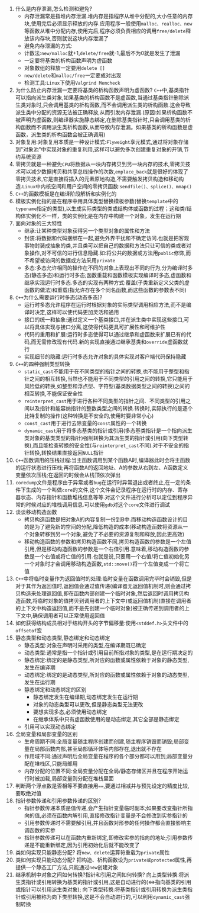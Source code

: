 1. 什么是内存泄漏,怎么检测和避免?
   * 内存泄漏常是指堆内存泄漏.堆内存是指程序从堆中分配的,大小任意的内存块,使用完后必须显示释放的内存.应用程序一般使用`malloc、realloc、new`等函数从堆中分配内存,使用完后,程序必须负责相应的调用`free/delete`释放该内存块,否则就说这块内存泄漏了
   * 避免内存泄漏的方式:
    - 计数法:`new/malloc`就+1,`delete/free`就-1,最后不为0就是发生了泄漏
    - 一定要将基类的析构函数声明为虚函数
    - 对象数组的释放一定要用`delete []`
    - `new/delete`和`malloc/free`一定要成对出现
   * 检测工具:`Linux`下使用`Valgrind Memcheck`  
2. 为什么防止内存泄漏一定要将基类的析构函数声明为虚函数?
    `C++`中,基类指针可以指向派生类对象,如果基类的析构函数不是虚函数,当通过基类指针删除派生类对象时,只会调用基类的析构函数,而不会调用派生类的析构函数.这会导致派生类中分配的资源无法被正确释放,从而引发内存泄漏.(原因:如果析构函数不被声明为虚函数,则编译器实施静态绑定,在删除基类指针时,只会调用基类的析构函数而不调用派生类析构函数,从而导致内存泄漏。如果基类的析构函数是虚函数，派生类的析构函数会被正确调用)
3. 对象复用:对象复用本质是一种设计模式:`Flyweight`享元模式,通过将对象存储到"对象池"中实现对象的重复利用,这样可以避免多次创建重复对象的开销,节约系统资源
4. 零拷贝就是一种避免`CPU`将数据从一块内存拷贝到另一块内存的技术,零拷贝技术可以减少数据拷贝和共享总线操作的次数,`emplace_back`就是很好的体现了零拷贝技术,它是直接将插入的元素原地构造,不需要触发拷贝构造和移动构造.`Linux`中内核空间和用户空间的零拷贝函数:`sendfile()、splice()、mmap()`
5. `C++`的函数模板是在编译阶段解析和实例化的
6. 模板实例化指的是在程序中用具体类型替换模板参数(替换`template`中的`typename`指定的类型),以生成实际类型的类或结构体或函数的过程；这和类/结构体实例化不一样，类的实例化是在内存中构建一个对象，发生在运行期
7. 面向对象的三大特性
   * 继承:让某种类型对象获得另一个类型对象的属性和方法
   * 封装:将数据和代码捆绑在一起,避免外界干扰和不确定访问.也就是把客观事物封装成抽象的类,并且类可以把自己的数据和方法只让可信的类或者对象操作,对不可信的进行信息隐藏.如:将公共的数据或方法用`public`修饰,而不希望被访问的数据或方法采用`private`
   * 多态:多态允许相同的操作在不同的对象上表现出不同的行为,分为编译时多态(静态多态)和运行时多态;函数重载和函数模板实现编译时多态,虚函数和继承实现运行时多态.多态的实现有两种方式:覆盖(子类重新定义父类的虚函数的做法)和重载(指允许存在多个同名函数,而这些函数的参数表不同)
8. `C++`为什么需要运行时多态(动态多态)?
   * 运行时多态允许程序在运行时根据对象的实际类型调用相应方法,而不是编译时决定,这样可以使代码更加灵活和通用
   * 接口的统一和抽象:通过定义一个基类接口,并在派生类中实现这些接口,可以将具体实现与接口分离,这使得代码更具可扩展性和可维护性
   * 代码的重用和扩展:运行时多态使得可以通过继承和虚函数来扩展已有的代码,而无需修改现有代码.新的实现直接通过继承基类和`override`虚函数就行
   * 实现细节的隐藏:运行时多态允许对象的具体实现对客户端代码保持隐藏
9. `C++`的四种强制类型转换
   * `static_cast`不能用于在不同类型的指针之间的转换,也不能用于整型和指针之间的相互转换,当然也不能用于不同类型的引用之间的转换,它只能用于风险低的转换,如整型和浮点型、字符型(基类数据类型之间的转换)之间的相互转换,不能保证安全性
   * `reinterpret_cast`用于进行各种不同类型的指针之间、不同类型的引用之间以及指针和能容纳指针的整数类型之间的转换.转换时,实际执行的是逐个比特复制的操作(这种转换是不安全的,使用时要非常小心)
   * `const_cast`用于进行去除变量的`const`属性的一个转换
   * `dynamic_cast`用于将多态基类的指针或引用(多态基类指针是一个指向派生类对象的基类类型的指针)强制转换为其派生类的指针或引用(向下类型转换),而且能检查转换的安全性(与`reinterpret_cast`不同).对于不安全的指针转换,转换结果直接返回`NULL`指针
10. `C++`函数调用的压栈过程:当主函数调用到某个函数A时,编译器此时会将主函数的运行状态进行压栈;再将函数A的返回地址、A的参数从右到左、A函数定义变量依次压栈;在返回的时候会从栈顶依次弹出
11. `coredump`文件是程序由于异常或者`bug`在运行时异常退出或者终止,在一定的条件下生成的一个叫做`core`的文件,这个文件会记录程序在运行时的内存、寄存器状态、内存指针和函数堆栈信息等等.对这个文件进行分析可以定位到程序异常的时候对应的堆栈调用信息.可以使用`gdb`对这个`core`文件进行调试
12. 谈谈移动构造函数
    * 拷贝构造函数是把对象A的内容复制一份到B中.而移动构造函数设计的目的是为了避免新的空间的分配,降低构造的成本(移动构造函数将资源从一个对象转移到另一个对象,避免了不必要的资源复制和释放,因此更高效)
    * 移动构造函数的参数和拷贝构造函数不同,拷贝构造函数的参数是一个左值引用,但是移动构造函数的参数是一个右值引用.意味着,移动构造函数的参数是一个右值或将亡值的引用.也就是说,只要用一个右值/将亡值初始化另一个对象时才会调用移动构造函数,`std::move()`将一个左值变成一个将亡值
13. `C++`中将临时变量作为返回值时的处理:临时变量在函数调用完毕时会销毁,但是对于其作为返回值时,返回值会通过值传递(编译器无返回值机制时,则会通过拷贝构造来处理返回值,即在函数内部创建一个临时对象,然后返回时调用拷贝构造函数,将临时对象的值拷贝到调用者的上下文中)或返回值机制(直接在调用者的上下文中构造返回值,而不是先创建一个临时对象)被正确传递到调用者的上下文中,确保调用者可以正常使用返回值
14. 如何获得结构成员相对于结构开头的字节偏移量:使用`<stddef.h>`头文件中的`offsetof`宏
15. 静态类型和动态类型,静态绑定和动态绑定
    * 静态类型:对象在声明时采用的类型,在编译期既已确定
    * 动态类型:通常是指一个指针或引用目前所指对象的类型,是在运行期决定的
    * 静态绑定:绑定的是静态类型,所对应的函数或属性依赖于对象的静态类型,发生在编译期
    * 动态绑定:绑定的是动态类型,所对应的函数或属性依赖于对象的动态类型,发生在运行期
    * 静态绑定和动态绑定的区别
      - 静态绑定发生在编译期,动态绑定发生在运行期
      - 对象的动态类型可以更改,但是静态类型无法更改
      - 要想实现多态,必须使用动态绑定
      - 在继承体系中只有虚函数使用的是动态绑定,其它全部是静态绑定
    * 引用可以实现动态绑定
16. 全局变量和局部变量的区别
    * 生命周期不同:全局变量随主程序创建而创建,随主程序销毁而销毁;局部变量在局部函数内部,甚至局部循环体等内部存在,退出就不存在
    * 作用域不同:通过声明后全局变量在程序的各个部分都可以用到;局部变量分配在堆栈区,只能局部用
    * 内存分配的位置不同:全局变量分配在全局/静态存储区并且在程序开始运行时被加载,局部变量则分配在堆栈里面
17. 判断两个浮点数是否相等不要直接用`==`,要通过相减并与预先设定的精度比较,要取绝对值
18. 指针参数传递和引用参数传递的区别?
    * 指针参数传递本质是值传递,会产生指针变量临时副本;如果要改变指针所指向的值,必须在函数内解引用,直接修改指针变量是不会修改到实参指针的
    * 引用参数传递时不需要解引用,并且函数对形参的任何操作都会直接影响主调函数的实参
    * 指针参数传递可以在函数内重新绑定,即修改实参的指向的地址;引用参数传递是不能重新绑定,因为引用初始化后就不能改变了
19. 类如何实现只能静态分配?
    将`new、delete`运算符重载为`private`属性
20. 类如何实现只能动态分配?
    把构造、析构函数设为`private或protected`属性,再提供一个静态工厂方法,只能通过`new`创建对象
21. 继承机制中对象之间如何转换?指针和引用之间如何转换?
    向上类型转换:将派生类指针或引用转换为基类的指针或引用,这是自动进行的(<=>指向基类的引用或指针可以引用派生类对象);
    向下类型转换:将基类指针或引用转换为派生类指针或引用被称为向下类型转换,这是不会自动进行的,可以利用`dynamic_cast`强制转换